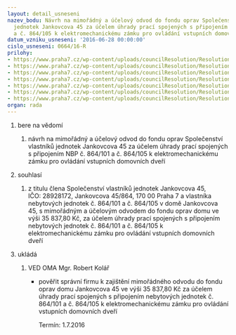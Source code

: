 ```yaml
---
layout: detail_usneseni
nazev_bodu: Návrh na mimořádný a účelový odvod do fondu oprav Společenství vlastníků
  jednotek Jankovcova 45 za účelem úhrady prací spojených s připojením NBP č. 864/101
  a č. 864/105 k elektromechanickému zámku pro ovládání vstupních domovních dveří
datum_vzniku_usneseni: '2016-06-28 00:00:00'
cislo_usneseni: 0664/16-R
prilohy:
- https://www.praha7.cz/wp-content/uploads/councilResolution/Resolutions/27925/export/DZ_Jank45~78765.doc
- https://www.praha7.cz/wp-content/uploads/councilResolution/Resolutions/27925/export/02_Jank45~78764.pdf
- https://www.praha7.cz/wp-content/uploads/councilResolution/Resolutions/27925/export/03_Jank45~78763.pdf
- https://www.praha7.cz/wp-content/uploads/councilResolution/Resolutions/27925/export/04_Jank45~78762.pdf
- https://www.praha7.cz/wp-content/uploads/councilResolution/Resolutions/27925/export/05_Jank45~78761.pdf
- https://www.praha7.cz/wp-content/uploads/councilResolution/Resolutions/27925/export/06_Jank45~78760.pdf
- https://www.praha7.cz/wp-content/uploads/councilResolution/Resolutions/27925/export/export~298353.pdf
organ: rada
---
```

<ol id="urzList" class="urzList_view"><li id="" class="urzClass1"><span name="1">bere na vědomí</span><ol class="urzOlClass"><li style="text-align: left;" id="" class="urzClass2"><span><p>návrh na mimořádný a účelový odvod do fondu oprav Společenství vlastníků jednotek Jankovcova 45 za účelem úhrady prací spojených s připojením NBP č. 864/101 a č. 864/105 k elektromechanickému zámku pro ovládání vstupních domovních dveří</p></span></li></ol></li><li id="" class="urzClass1"><span name="26">souhlasí</span><ol class="urzOlClass"><li style="text-align: left;" id="" class="urzClass2"><span><p>z titulu člena&nbsp;Společenství vlastníků jednotek Jankovcova 45, IČO:&nbsp;28928172, Jankovcova 45/864, 170 00 Praha 7 a vlastníka nebytových jednotek č. 864/101 a č. 864/105 v domě Jankovcova 45, s mimořádným a účelovým odvodem do fondu oprav domu ve výši 35 837,80 Kč, za účelem úhrady prací spojených s připojením nebytových jednotek č. 864/101 a č. 864/105 k elektromechanickému zámku pro ovládání vstupních domovních dveří<br></p></span></li></ol></li><li class="urzClass1" id="urzUkoly"><span name="1">ukládá</span><ol class="urzOlClass"><li class="urzClass2"><span><p>VED OMA Mgr. Robert Kolář</p></span><ul class="urzUlClass"><li class="urzClass3"><span><p>pověřit správní firmu k zajištění mimořádného odvodu do fondu oprav domu Jankovcova 45 ve výši 35 837,80 Kč za účelem úhrady prací spojených s připojením nebytových jednotek č. 864/101 a č. 864/105 k elektromechanickému zámku pro ovládání vstupních domovních dveří</p></span><span class="urzUkolTermin">  Termín:&nbsp;1.7.2016</span></li></ul></li></ol></li></ol>